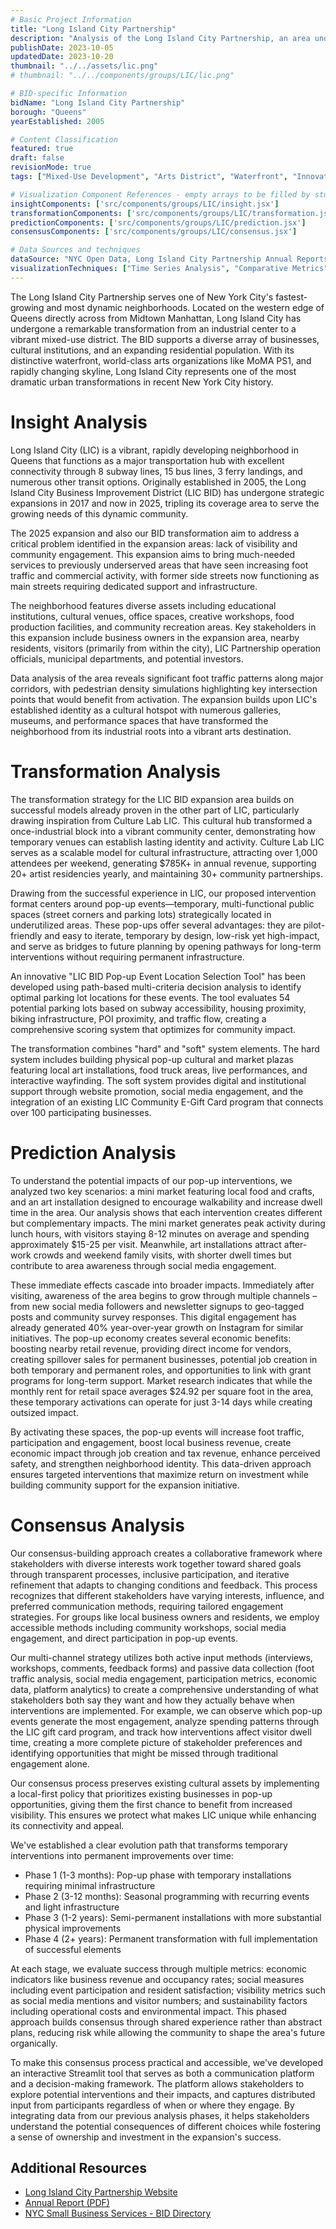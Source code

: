 ```yaml
---
# Basic Project Information
title: "Long Island City Partnership"
description: "Analysis of the Long Island City Partnership, an area undergoing rapid transformation in Queens."
publishDate: 2023-10-05
updatedDate: 2023-10-20
thumbnail: "../../assets/lic.png"
# thumbnail: "../../components/groups/LIC/lic.png"

# BID-specific Information
bidName: "Long Island City Partnership"
borough: "Queens"
yearEstablished: 2005

# Content Classification
featured: true
draft: false
revisionMode: true
tags: ["Mixed-Use Development", "Arts District", "Waterfront", "Innovation Hub"]

# Visualization Component References - empty arrays to be filled by students
insightComponents: ['src/components/groups/LIC/insight.jsx']
transformationComponents: ['src/components/groups/LIC/transformation.jsx']
predictionComponents: ['src/components/groups/LIC/prediction.jsx']
consensusComponents: ['src/components/groups/LIC/consensus.jsx']

# Data Sources and techniques
dataSource: "NYC Open Data, Long Island City Partnership Annual Reports, Census Data, Real Estate Market Data, Arts Organization Data, MTA Ridership"
visualizationTechniques: ["Time Series Analysis", "Comparative Metrics", "Spatial Analysis", "Economic Impact Assessment", "Development Tracking"]
---
```


The Long Island City Partnership serves one of New York City's fastest-growing and most dynamic neighborhoods. Located on the western edge of Queens directly across from Midtown Manhattan, Long Island City has undergone a remarkable transformation from an industrial center to a vibrant mixed-use district. The BID supports a diverse array of businesses, cultural institutions, and an expanding residential population. With its distinctive waterfront, world-class arts organizations like MoMA PS1, and rapidly changing skyline, Long Island City represents one of the most dramatic urban transformations in recent New York City history.

# Insight Analysis

Long Island City (LIC) is a vibrant, rapidly developing neighborhood in Queens that functions as a major transportation hub with excellent connectivity through 8 subway lines, 15 bus lines, 3 ferry landings, and numerous other transit options. Originally established in 2005, the Long Island City Business Improvement District (LIC BID) has undergone strategic expansions in 2017 and now in 2025, tripling its coverage area to serve the growing needs of this dynamic community.

The 2025 expansion and also our BID transformation aim to address a critical problem identified in the expansion areas: lack of visibility and community engagement. This expansion aims to bring much-needed services to previously underserved areas that have seen increasing foot traffic and commercial activity, with former side streets now functioning as main streets requiring dedicated support and infrastructure.

The neighborhood features diverse assets including educational institutions, cultural venues, office spaces, creative workshops, food production facilities, and community recreation areas. Key stakeholders in this expansion include business owners in the expansion area, nearby residents, visitors (primarily from within the city), LIC Partnership operation officials, municipal departments, and potential investors.

Data analysis of the area reveals significant foot traffic patterns along major corridors, with pedestrian density simulations highlighting key intersection points that would benefit from activation. The expansion builds upon LIC's established identity as a cultural hotspot with numerous galleries, museums, and performance spaces that have transformed the neighborhood from its industrial roots into a vibrant arts destination.

# Transformation Analysis

The transformation strategy for the LIC BID expansion area builds on successful models already proven in the other part of LIC, particularly drawing inspiration from Culture Lab LIC. This cultural hub transformed a once-industrial block into a vibrant community center, demonstrating how temporary venues can establish lasting identity and activity. Culture Lab LIC serves as a scalable model for cultural infrastructure, attracting over 1,000 attendees per weekend, generating $785K+ in annual revenue, supporting 20+ artist residencies yearly, and maintaining 30+ community partnerships.

Drawing from the successful experience in LIC, our proposed intervention format centers around pop-up events—temporary, multi-functional public spaces (street corners and parking lots) strategically located in underutilized areas. These pop-ups offer several advantages: they are pilot-friendly and easy to iterate, temporary by design, low-risk yet high-impact, and serve as bridges to future planning by opening pathways for long-term interventions without requiring permanent infrastructure.

An innovative "LIC BID Pop-up Event Location Selection Tool" has been developed using path-based multi-criteria decision analysis to identify optimal parking lot locations for these events. The tool evaluates 54 potential parking lots based on subway accessibility, housing proximity, biking infrastructure, POI proximity, and traffic flow, creating a comprehensive scoring system that optimizes for community impact.

The transformation combines "hard" and "soft" system elements. The hard system includes building physical pop-up cultural and market plazas featuring local art installations, food truck areas, live performances, and interactive wayfinding. The soft system provides digital and institutional support through website promotion, social media engagement, and the integration of an existing LIC Community E-Gift Card program that connects over 100 participating businesses.

# Prediction Analysis

To understand the potential impacts of our pop-up interventions, we analyzed two key scenarios: a mini market featuring local food and crafts, and an art installation designed to encourage walkability and increase dwell time in the area. Our analysis shows that each intervention creates different but complementary impacts. The mini market generates peak activity during lunch hours, with visitors staying 8-12 minutes on average and spending approximately $15-25 per visit. Meanwhile, art installations attract after-work crowds and weekend family visits, with shorter dwell times but contribute to area awareness through social media engagement.

These immediate effects cascade into broader impacts. Immediately after visiting, awareness of the area begins to grow through multiple channels – from new social media followers and newsletter signups to geo-tagged posts and community survey responses. This digital engagement has already generated 40% year-over-year growth on Instagram for similar initiatives. The pop-up economy creates several economic benefits: boosting nearby retail revenue, providing direct income for vendors, creating spillover sales for permanent businesses, potential job creation in both temporary and permanent roles, and opportunities to link with grant programs for long-term support. Market research indicates that while the monthly rent for retail space averages $24.92 per square foot in the area, these temporary activations can operate for just 3-14 days while creating outsized impact.

By activating these spaces, the pop-up events will increase foot traffic, participation and engagement, boost local business revenue, create economic impact through job creation and tax revenue, enhance perceived safety, and strengthen neighborhood identity. This data-driven approach ensures targeted interventions that maximize return on investment while building community support for the expansion initiative.

# Consensus Analysis

Our consensus-building approach creates a collaborative framework where stakeholders with diverse interests work together toward shared goals through transparent processes, inclusive participation, and iterative refinement that adapts to changing conditions and feedback. This process recognizes that different stakeholders have varying interests, influence, and preferred communication methods, requiring tailored engagement strategies. For groups like local business owners and residents, we employ accessible methods including community workshops, social media engagement, and direct participation in pop-up events.

Our multi-channel strategy utilizes both active input methods (interviews, workshops, comments, feedback forms) and passive data collection (foot traffic analysis, social media engagement, participation metrics, economic data, platform analytics) to create a comprehensive understanding of what stakeholders both say they want and how they actually behave when interventions are implemented. For example, we can observe which pop-up events generate the most engagement, analyze spending patterns through the LIC gift card program, and track how interventions affect visitor dwell time, creating a more complete picture of stakeholder preferences and identifying opportunities that might be missed through traditional engagement alone.

Our consensus process preserves existing cultural assets by implementing a local-first policy that prioritizes existing businesses in pop-up opportunities, giving them the first chance to benefit from increased visibility. This ensures we protect what makes LIC unique while enhancing its connectivity and appeal.

We've established a clear evolution path that transforms temporary interventions into permanent improvements over time:
- Phase 1 (1-3 months): Pop-up phase with temporary installations requiring minimal infrastructure
- Phase 2 (3-12 months): Seasonal programming with recurring events and light infrastructure
- Phase 3 (1-2 years): Semi-permanent installations with more substantial physical improvements
- Phase 4 (2+ years): Permanent transformation with full implementation of successful elements

At each stage, we evaluate success through multiple metrics: economic indicators like business revenue and occupancy rates; social measures including event participation and resident satisfaction; visibility metrics such as social media mentions and visitor numbers; and sustainability factors including operational costs and environmental impact. This phased approach builds consensus through shared experience rather than abstract plans, reducing risk while allowing the community to shape the area's future organically.

To make this consensus process practical and accessible, we've developed an interactive Streamlit tool that serves as both a communication platform and a decision-making framework. The platform allows stakeholders to explore potential interventions and their impacts, and captures distributed input from participants regardless of when or where they engage. By integrating data from our previous analysis phases, it helps stakeholders understand the potential consequences of different choices while fostering a sense of ownership and investment in the expansion's success.

## Additional Resources

- [Long Island City Partnership Website](https://longislandcityqueens.com/)
- [Annual Report (PDF)](https://longislandcityqueens.com/about/annual-reports/)
- [NYC Small Business Services - BID Directory](https://www1.nyc.gov/site/sbs/neighborhoods/business-improvement-districts.page)
